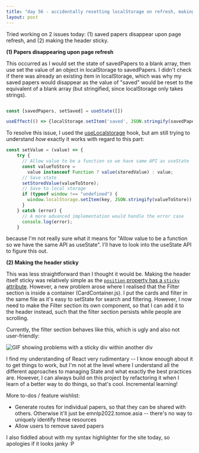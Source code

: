 ```yaml
---
title: "day 56 - accidentally resetting localStorage on refresh, making headers sticky"
layout: post
---
```


Tried working on 2 issues today: (1) saved papers disappear upon page refresh, and (2) making the header sticky. 

**(1) Papers disappearing upon page refresh**

This occurred as I would set the state of savedPapers to a blank array, then use set the value of an object in localStorage to savedPapers. I didn't check if there was already an existing item in localStorage, which was why my saved papers would disappear as the value of "saved" would be reset to the equivalent of a blank array (but stringified, since localStorage only takes strings). 
```javascript

const [savedPapers, setSaved] = useState([])

useEffect(() => {localStorage.setItem('saved', JSON.stringify(savedPapers));}, [savedPapers]);
```

To resolve this issue, I used the [useLocalstorage](https://usehooks.com/useLocalStorage/) hook, but am still trying to understand *how* exactly it works with regard to this part: 

```javascript
const setValue = (value) => {
    try {
      // Allow value to be a function so we have same API as useState
      const valueToStore =
        value instanceof Function ? value(storedValue) : value;
      // Save state
      setStoredValue(valueToStore);
      // Save to local storage
      if (typeof window !== "undefined") {
        window.localStorage.setItem(key, JSON.stringify(valueToStore));
      }
    } catch (error) {
      // A more advanced implementation would handle the error case
      console.log(error);
    }
```
because I'm not really sure what it means for "Allow value to be a function so we have the same API as useState". I'll have to look into the useState API to figure this out. 

**(2) Making the header sticky**

This was less straightforward than I thought it would be. Making the header itself sticky was relatively simple as the [```position``` property has a ```sticky``` attribute](https://www.w3schools.com/howto/howto_css_sticky_element.asp). However, a new problem arose where I realised that the Filter section is inside a container (CardContainer.js). I put the cards and filter in the same file as it's easy to setState for search and filtering. However, I now need to make the Filter section its own component, so that I can add it to the header instead, such that the filter section persists while people are scrolling. 

Currently, the filter section behaves like this, which is ugly and also not user-friendly:

![GIF showing problems with a sticky div within another div](/assets/sticky-scroll.gif)

I find my understanding of React very rudimentary -- I know enough about it to get things to work, but I'm not at the level where I understand all the different approaches to managing State and what exactly the best practices are. However, I can always build on this project by refactoring it when I learn of a better way to do things, so that's cool. Incremental learning! 

More to-dos / feature wishlist:
- Generate routes for individual papers, so that they can be shared with others. Otherwise it'll just be emnlp2022.tomoe.asia -- there's no way to uniquely identify these resources
- Allow users to remove saved papers

I also fiddled about with my syntax highlighter for the site today, so apologies if it looks janky :P 